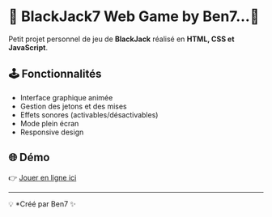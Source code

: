 
# 🎰 BlackJack7 Web Game by Ben7...🎰

Petit projet personnel de jeu de **BlackJack** réalisé en **HTML, CSS et JavaScript**.

## 🕹️ Fonctionnalités
- Interface graphique animée
- Gestion des jetons et des mises
- Effets sonores (activables/désactivables)
- Mode plein écran
- Responsive design

## 🌐 Démo
👉 [Jouer en ligne ici](https://septieme7.github.io/blackjack7/)

---

💡 *Créé par Ben7 ✨

